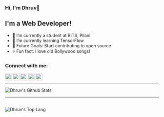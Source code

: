 ### Hi, I'm Dhruv👋

## I'm a Web Developer!
- 🔭 I’m currently a student at BITS, Pilani
- 🌱 I’m currently learning TensorFlow
- 🥅 Future Goals: Start contributing to open source
- ⚡ Fun fact: I love old Bollywood songs!

### Connect with me:

[<img align="left" href="mailto:dhruv.noida175@gmail.com?subject=Contact using GitHub" alt="Mail Dhruv | Email" width="22px" src="https://cdn.jsdelivr.net/npm/simple-icons@v3/icons/gmail.svg" />][gmail]
[<img align="left" alt="Dhruv | Facebook" width="22px" src="https://cdn.jsdelivr.net/npm/simple-icons@v3/icons/facebook.svg" />][facebook]
[<img align="left" alt="Dhruv | Twitter" width="22px" src="https://cdn.jsdelivr.net/npm/simple-icons@v3/icons/twitter.svg" />][twitter]
[<img align="left" alt="Dhruv | LinkedIn" width="22px" src="https://cdn.jsdelivr.net/npm/simple-icons@v3/icons/linkedin.svg" />][linkedin]
[<img align="left" alt="Dhruv | Instagram" width="22px" src="https://cdn.jsdelivr.net/npm/simple-icons@v3/icons/instagram.svg" />][instagram]

<br />

---

<a href="https://github.com/anuraghazra/github-readme-stats">
    <img align="left" alt="Dhruv's Github Stats" src="https://github-readme-stats.vercel.app/api?username=thedhruvrawat&show_icons=true&hide=stars,issues&count_private=true&show_icons=true&hide_border=true" />
</a>

<br />

--- 

<br />

<a href="https://github.com/anuraghazra/convoychat">
    <img align="left" alt="Dhruv's Top Lang" src="https://github-readme-stats.vercel.app/api/top-langs/?username=thedhruvrawat&show_icons=true&hide_border=true" />
</a>

[gmail]: mailto:dhruv.noida175@gmail.com
[facebook]: https://www.facebook.com/thedhruvrawat/
[twitter]: https://twitter.com/thedhruvrawat/
[instagram]: https://instagram.com/thedhruvrawat/
[linkedin]: https://www.linkedin.com/in/thedhruvrawat/
